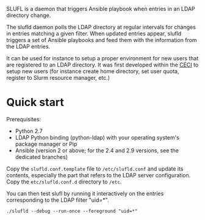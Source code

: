 SLUFL is a daemon that triggers Ansible playbook when entries in an LDAP directory change.

The slufld daemon polls the LDAP directory at regular intervals for changes in entries matching a given filter. When updated entries appear, slufld triggers a set of Ansible playbooks and feed them with the information from the LDAP entries.

It can be used for instance to setup a proper environment for new users that are registered to an LDAP directory. It was first developed within the [CÉCI](http://www.ceci-hpc.be) to setup new users (for instance create home directory, set user quota, register to Slurm resource manager, etc.)


Quick start
===========

Prerequisites:

  - Python 2.7
  - LDAP Python binding (python-ldap) with your operating system's package manager or Pip
  - Ansible (version 2 or above; for the 2.4 and 2.9 versions, see the dedicated branches)

Copy the `slufld.conf.template` file to `/etc/slufld.conf` and update its contents, especially the part that refers to the LDAP server configuration. Copy the `etc/slufld.conf.d` directory to `/etc`.

You can then test slufl by running it interactively on the entries corresponding to the LDAP filter "uid=*".

    ./slufld --debug --run-once --foreground "uid=*"


